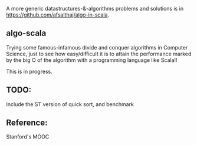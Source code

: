 A more generic datastructures-&-algorithms problems and solutions is in https://github.com/afsalthaj/algo-in-scala.


## algo-scala

Trying some famous-infamous divide and conquer algorithms in Computer Science, just to see how easy/difficult it is to attain the performance marked by the big O of the algorithm with a programming language like Scala!!

This is in progress.

## TODO:
Include the ST version of quick sort, and benchmark

## Reference:
Stanford's MOOC
